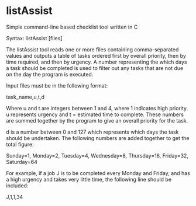 # listAssist
Simple command-line based checklist tool written in C

Syntax: listAssist [files]

The listAssist tool reads one or more files containing comma-separated 
values and outputs a table of tasks ordered first by overall priority,
then by time required, and then by urgency. A number representing the
which days a task should be completed is used to filter out any tasks
that are not due on the day the program is executed.

Input files must be in the following format:

  task_name,u,t,d
  
Where u and t are integers between 1 and 4, where 1 indicates high priority.
u represents urgency and t = estimated time to complete. These numbers are
summed together by the program to give an overall priority for the task.

d is a number between 0 and 127 which represents which days the task should
be undertaken. The following numbers are added together to get the total figure:

  Sunday=1, Monday=2, Tuesday=4, Wednesday=8, Thursday=16, Friday=32, Saturday=64
  
For example, if a job J is to be completed every Monday and Friday, and has a 
high urgency and takes very little time, the following
line should be included:

  J,1,1,34
